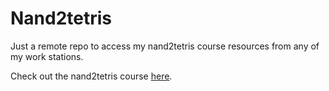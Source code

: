 # Nand2tetris
Just a remote repo to access my nand2tetris course resources from any of my work stations.

Check out the nand2tetris course [here](https://www.nand2tetris.org/).
